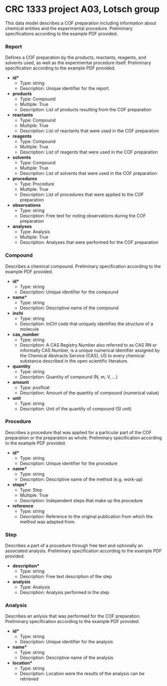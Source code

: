 # CRC 1333 project A03, Lotsch group

This data model describes a COF preparation including information about chemical entities and the experimental procedure. Preliminary specifications according to the example PDF provided.

### Report

Defines a COF preparation by the products, reactants, reagents, and solvents used, as well as the experimental procedure itself. Preliminary specification according to the example PDF provided.

- __id*__
  - Type: string
  - Description: Unique identifier for the report
- __products__
  - Type: Compound
  - Multiple: True
  - Description: List of products resulting from the COF preparation
- __reactants__
  - Type: Compound
  - Multiple: True
  - Description: List of reactants that were used in the COF preparation
- __reagents__
  - Type: Compound
  - Multiple: True
  - Description: List of reagents that were used in the COF preparation
- __solvents__
  - Type: Compound
  - Multiple: True
  - Description: List of solvents that were used in the COF preparation
- __procedures__
  - Type: Procedure
  - Multiple: True
  - Description: List of procedures that were applied to the COF preparation
- __observations__
  - Type: string
  - Description: Free text for noting observations during the COF preparation
- __analyses__
  - Type: Analysis
  - Multiple: True
  - Description: Analyses that were performed for the COF preparation

### Compound

Describes a chemical compound. Preliminary specification according to the example PDF provided.

- __id*__
  - Type: string
  - Description: Unique identifier for the compound
- __name*__
  - Type: string
  - Description: Descriptive name of the compound
- __inchi__
  - Type: string
  - Description: InChI code that uniquely identifies the structure of a molecule
- __cas_number__
  - Type: string
  - Description: A CAS Registry Number also referred to as CAS RN or informally CAS Number, is a unique numerical identifier assigned by the Chemical Abstracts Service (CAS), US to every chemical substance described in the open scientific literature.
- __quantity__
  - Type: string
  - Description: Quantity of compound (N, m, V, ...)
- __amount__
  - Type: posfloat
  - Description: Amount of the quantity of compound (numerical value)
- __unit__
  - Type: string
  - Description: Unit of the quantity of compound (SI unit)

### Procedure

Describes a procedure that was applied for a particular part of the COF preparation or the preparation as whole. Preliminary specification according to the example PDF provided.

- __id*__
  - Type: string
  - Description: Unique identifier for the procedure
- __name*__
  - Type: string
  - Description: Descriptive name of the method (e.g. work-up)
- __steps*__
  - Type: Step
  - Multiple: True
  - Description: Independent steps that make up the procedure
- __reference__
  - Type: string
  - Description: Reference to the original publication from which the method was adapted from.

### Step

Describes a part of a procedure through free text and optionally an associated analysis. Preliminary specification according to the example PDF provided.

- __description*__
  - Type: string
  - Description: Free text description of the step
- __analysis__
  - Type: Analysis
  - Description: Analysis performed in the step

### Analysis

Describes an anlysis that was performed for the COF preparation. Preliminary specification according to the example PDF provided.

- __id*__
  - Type: string
  - Description: Unique identifier for the analysis
- __name*__
  - Type: string
  - Description: Descriptive name of the analysis
- __location*__
  - Type: string
  - Description: Location were the results of the analysis can be retrieved

